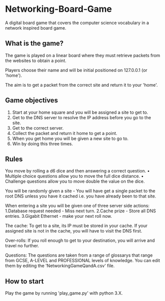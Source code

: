 # Networking-Board-Game
A digital board game that covers the computer science vocabulary in a network inspired board game.

## What is the game?
The game is played on a linear board where they must retrieve packets from the websites to obtain a point.

Players choose their name and will be initial positioned on 127.0.0.1 (or 'home').

The aim is to get a packet from the correct site and return it to your 'home'.

## Game objectives
1. Start at your home square and you will be assigned a site to get to.
2. Get to the DNS server to resolve the IP address before you go to the site.
3. Get to the correct server.
4. Collect the packet and return it home to get a point.
5. When you get home you will be given a new site to go to.
7. Win by doing this three times.

## Rules
You move by rolling a d6 dice and then answering a correct question. 
	• Multiple choice questions allow you to move the full dice distance. 
	• Challenge questions allow you to move double the value on the dice.

You will be randomly given a site - You will have get a single packet to the root DNS unless you have it cached i.e. you have already been to that site.

When entering a site you will be given one of three server side actions:
1.Database request needed - Miss next turn.
2.Cache prize - Store all DNS entries.
3.Gigabit Ethernet - make your next roll now.

The cache:
To get to a site, its IP must be stored in your cache. If your assigned site is not in the cache, you will have to visit the DNS first.

Over-rolls:
If you roll enough to get to your destination, you will arrive and travel no further.

Questions:
The questions are taken from a range of glossarys that range from GCSE, A-LEVEL and PROFESSIONAL levels of knowledge. You can edit them by editing the 'NetworkingGameQandA.csv' file.

## How to start
Play the game by running 'play_game.py' with python 3.X.